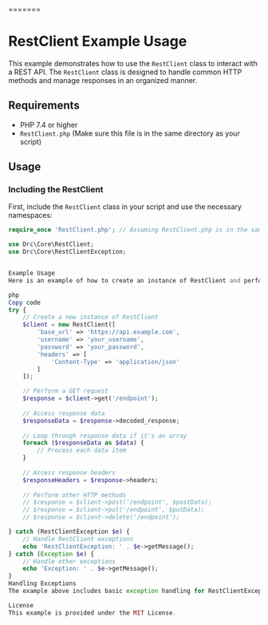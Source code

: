 =======
# RestClient Example Usage

This example demonstrates how to use the `RestClient` class to interact with a REST API. The `RestClient` class is designed to handle common HTTP methods and manage responses in an organized manner.

## Requirements

- PHP 7.4 or higher
- `RestClient.php` (Make sure this file is in the same directory as your script)

## Usage

### Including the RestClient

First, include the `RestClient` class in your script and use the necessary namespaces:

```php
require_once 'RestClient.php'; // Assuming RestClient.php is in the same directory

use Drc\Core\RestClient;
use Drc\Core\RestClientException; 


Example Usage
Here is an example of how to create an instance of RestClient and perform various HTTP requests:

php
Copy code
try {
    // Create a new instance of RestClient
    $client = new RestClient([
        'base_url' => 'https://api.example.com',
        'username' => 'your_username',
        'password' => 'your_password',
        'headers' => [
            'Content-Type' => 'application/json'
        ]
    ]);

    // Perform a GET request
    $response = $client->get('/endpoint');
    
    // Access response data
    $responseData = $response->decoded_response;
    
    // Loop through response data if it's an array
    foreach ($responseData as $data) {
        // Process each data item
    }
    
    // Access response headers
    $responseHeaders = $response->headers;
    
    // Perform other HTTP methods
    // $response = $client->post('/endpoint', $postData);
    // $response = $client->put('/endpoint', $putData);
    // $response = $client->delete('/endpoint');

} catch (RestClientException $e) {
    // Handle RestClient exceptions
    echo 'RestClientException: ' . $e->getMessage();
} catch (Exception $e) {
    // Handle other exceptions
    echo 'Exception: ' . $e->getMessage();
}
Handling Exceptions
The example above includes basic exception handling for RestClientException and other generic exceptions. Make sure to handle exceptions properly to avoid unexpected errors in your application.

License
This example is provided under the MIT License.

